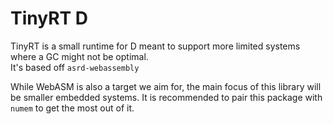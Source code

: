 # TinyRT D
TinyRT is a small runtime for D meant to support more limited systems where a GC might not be optimal.  
It's based off `asrd-webassembly`

While WebASM is also a target we aim for, the main focus of this library will be smaller embedded systems.
It is recommended to pair this package with `numem` to get the most out of it.